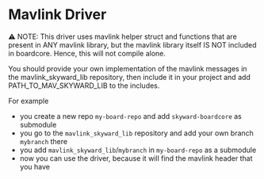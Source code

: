 # Mavlink Driver

:warning: NOTE: This driver uses mavlink helper struct and functions that are present in ANY mavlink library,
but the mavlink library itself IS NOT included in boardcore. Hence, this will not compile alone.

You should provide your own implementation of the mavlink messages in the mavlink_skyward_lib repository,
then include it in your project and add PATH_TO_MAV_SKYWARD_LIB to the includes.

For example

* you create a new repo `my-board-repo` and add `skyward-boardcore` as submodule
* you go to the `mavlink_skyward_lib` repository and add your own branch `mybranch` there
* you add `mavlink_skyward_lib`/`mybranch` in `my-board-repo` as a submodule
* now you can use the driver, because it will find the mavlink header that you have
